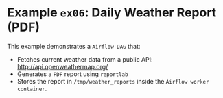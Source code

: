 # Example `ex06`: Daily Weather Report (PDF)

This example demonstrates a `Airflow DAG` that:
- Fetches current weather data from a public API: http://api.openweathermap.org/
- Generates a `PDF` report using `reportlab`
- Stores the report in `/tmp/weather_reports` inside the `Airflow worker container`.
